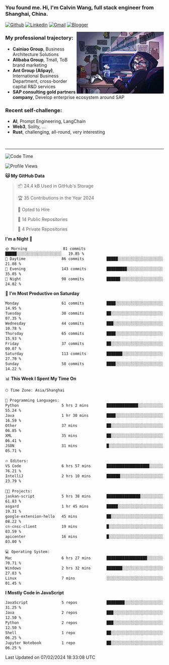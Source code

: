 <!-- Greeting -->
### You found me. Hi, I'm Calvin Wang, full stack engineer from Shanghai, China.

[![Github](https://img.shields.io/badge/-Github-000?style=flat&logo=Github&logoColor=white)](https://github.com/wangjunneil)
[![Linkedin](https://img.shields.io/badge/-LinkedIn-blue?style=flat&logo=Linkedin&logoColor=white)](https://www.linkedin.com/in/wangjunneil/)
[![Gmail](https://img.shields.io/badge/-Gmail-c14438?style=flat&logo=Gmail&logoColor=white)](mailto:wangjunneil@gmail.com)
[![Blogger](https://img.shields.io/badge/-Blogger-gray?style=flat&logo=Blogger&logoColor=white)](https://www.wangjun.dev)

<!--Introduction -->

<img align="right" alt="img" src="https://raw.githubusercontent.com/wangjunneil/wangjunneil/main/imgs/cover_image.png" width="55%" height="auto" />

### My professional trajectory: 
- **Cainiao Group**, Business Architecture Solutions
- **Alibaba Group**, Tmall, ToB brand marketing
- **Ant Group (Alipay)**, International Business Department, cross-border capital R&D services
- **SAP consulting gold partners company**, Develop enterprise ecosystem around SAP
### Recent self-challenge:
- **AI**, Prompt Engineering, LangChain
- **Web3**, Solity, ...
- **Rust**, challenging, all-round, very interesting

<br/>

---
<!-- Your badges -->

<!--START_SECTION:waka-->
![Code Time](http://img.shields.io/badge/Code%20Time-108%20hrs%2026%20mins-blue)

![Profile Views](http://img.shields.io/badge/Profile%20Views-0-blue)

**🐱 My GitHub Data** 

> 📦 24.4 kB Used in GitHub's Storage 
 > 
> 🏆 35 Contributions in the Year 2024
 > 
> 💼 Opted to Hire
 > 
> 📜 14 Public Repositories 
 > 
> 🔑 4 Private Repositories 
 > 
**I'm a Night 🦉** 

```text
🌞 Morning                81 commits          █████░░░░░░░░░░░░░░░░░░░░   19.85 % 
🌆 Daytime                86 commits          █████░░░░░░░░░░░░░░░░░░░░   21.08 % 
🌃 Evening                143 commits         █████████░░░░░░░░░░░░░░░░   35.05 % 
🌙 Night                  98 commits          ██████░░░░░░░░░░░░░░░░░░░   24.02 % 
```
📅 **I'm Most Productive on Saturday** 

```text
Monday                   61 commits          ████░░░░░░░░░░░░░░░░░░░░░   14.95 % 
Tuesday                  30 commits          ██░░░░░░░░░░░░░░░░░░░░░░░   07.35 % 
Wednesday                44 commits          ███░░░░░░░░░░░░░░░░░░░░░░   10.78 % 
Thursday                 65 commits          ████░░░░░░░░░░░░░░░░░░░░░   15.93 % 
Friday                   37 commits          ██░░░░░░░░░░░░░░░░░░░░░░░   09.07 % 
Saturday                 113 commits         ███████░░░░░░░░░░░░░░░░░░   27.70 % 
Sunday                   58 commits          ████░░░░░░░░░░░░░░░░░░░░░   14.22 % 
```


📊 **This Week I Spent My Time On** 

```text
🕑︎ Time Zone: Asia/Shanghai

💬 Programming Languages: 
Python                   5 hrs 2 mins        ██████████████░░░░░░░░░░░   55.24 % 
Java                     1 hr 30 mins        ████░░░░░░░░░░░░░░░░░░░░░   16.59 % 
Other                    37 mins             ██░░░░░░░░░░░░░░░░░░░░░░░   06.85 % 
XML                      35 mins             ██░░░░░░░░░░░░░░░░░░░░░░░   06.41 % 
JSON                     31 mins             █░░░░░░░░░░░░░░░░░░░░░░░░   05.71 % 

🔥 Editors: 
VS Code                  6 hrs 57 mins       ███████████████████░░░░░░   76.21 % 
IntelliJ                 2 hrs 10 mins       ██████░░░░░░░░░░░░░░░░░░░   23.79 % 

🐱‍💻 Projects: 
jaskan-script            5 hrs 38 mins       ███████████████░░░░░░░░░░   61.83 % 
asgard                   1 hr 45 mins        █████░░░░░░░░░░░░░░░░░░░░   19.31 % 
google-extension-hello   45 mins             ██░░░░░░░░░░░░░░░░░░░░░░░   08.22 % 
cn-cnsc-client           19 mins             █░░░░░░░░░░░░░░░░░░░░░░░░   03.59 % 
apicenter                16 mins             █░░░░░░░░░░░░░░░░░░░░░░░░   03.00 % 

💻 Operating System: 
Mac                      6 hrs 27 mins       ██████████████████░░░░░░░   70.71 % 
Windows                  2 hrs 32 mins       ███████░░░░░░░░░░░░░░░░░░   27.83 % 
Linux                    7 mins              ░░░░░░░░░░░░░░░░░░░░░░░░░   01.45 % 
```

**I Mostly Code in JavaScript** 

```text
JavaScript               5 repos             ████████░░░░░░░░░░░░░░░░░   31.25 % 
Java                     2 repos             ███░░░░░░░░░░░░░░░░░░░░░░   12.50 % 
Python                   2 repos             ███░░░░░░░░░░░░░░░░░░░░░░   12.50 % 
Shell                    1 repo              ██░░░░░░░░░░░░░░░░░░░░░░░   06.25 % 
Jupyter Notebook         1 repo              ██░░░░░░░░░░░░░░░░░░░░░░░   06.25 % 
```




 Last Updated on 07/02/2024 18:33:08 UTC
<!--END_SECTION:waka-->
